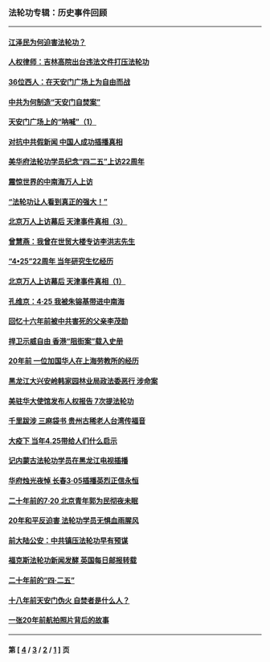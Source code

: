 ### 法轮功专辑：历史事件回顾
---
#### [江泽民为何迫害法轮功？](../../pages/nf5793/n13876324.md?03090430) 
#### [人权律师：吉林高院出台违法文件打压法轮功](../../pages/nf5793/n13825665.md?03090430) 
#### [36位西人：在天安门广场上为自由而战](../../pages/nf5793/n13390029.md?03090430) 
#### [中共为何制造“天安门自焚案”](../../pages/nf5793/n13183270.md?03090430) 
#### [天安门广场上的“呐喊”（1）](../../pages/nf5793/n13105277.md?03090430) 
#### [对抗中共假新闻 中国人成功插播真相](../../pages/nf5793/n12910618.md?03090430) 
#### [美华府法轮功学员纪念“四二五”上访22周年](../../pages/nf5793/n12904445.md?03090430) 
#### [震惊世界的中南海万人上访](../../pages/nf5793/n12903976.md?03090430) 
#### [“法轮功让人看到真正的强大！”](../../pages/nf5793/n12903195.md?03090430) 
#### [北京万人上访幕后 天津事件真相（3）](../../pages/nf5793/n12902807.md?03090430) 
#### [曾慧燕：我曾在世贸大楼专访李洪志先生](../../pages/nf5793/n12898729.md?03090430) 
#### [“4•25”22周年 当年研究生忆经历](../../pages/nf5793/n12894152.md?03090430) 
#### [北京万人上访幕后 天津事件真相（1）](../../pages/nf5793/n12885174.md?03090430) 
#### [孔维京：4·25 我被朱镕基带进中南海](../../pages/nf5793/n12864987.md?03090430) 
#### [回忆十六年前被中共害死的父亲李茂勋](../../pages/nf5793/n12880270.md?03090430) 
#### [捍卫示威自由 香港“阻街案”载入史册](../../pages/nf5793/n12811245.md?03090430) 
#### [20年前 一位加国华人在上海劳教所的经历](../../pages/nf5793/n12707932.md?03090430) 
#### [黑龙江大兴安岭韩家园林业局政法委恶行 涉命案](../../pages/nf5793/n12622815.md?03090430) 
#### [美驻华大使馆发布人权报告 7次提法轮功](../../pages/nf5793/n12520541.md?03090430) 
#### [千里跋涉 三麻袋书 贵州古稀老人台湾传福音](../../pages/nf5793/n12198750.md?03090430) 
#### [大疫下 当年4.25带给人们什么启示](../../pages/nf5793/n12058565.md?03090430) 
#### [记内蒙古法轮功学员在黑龙江电视插播](../../pages/nf5793/n11699194.md?03090430) 
#### [华府烛光夜悼 长春3·05插播英烈正信永恒](../../pages/nf5793/n11397432.md?03090430) 
#### [二十年前的7·20 北京青年郭为民彻夜未眠](../../pages/nf5793/n11354195.md?03090430) 
#### [20年和平反迫害 法轮功学员无惧血雨腥风](../../pages/nf5793/n11348279.md?03090430) 
#### [前大陆公安：中共镇压法轮功早有预谋](../../pages/nf5793/n11352168.md?03090430) 
#### [福克斯法轮功新闻发酵  英国每日邮报转载](../../pages/nf5793/n11285952.md?03090430) 
#### [二十年前的“四·二五”](../../pages/nf5793/n11207639.md?03090430) 
#### [十八年前天安门伪火 自焚者是什么人？](../../pages/nf5793/n10996556.md?03090430) 
#### [一张20年前航拍照片背后的故事](../../pages/nf5793/n10693797.md?03090430) 

---
#### 第 [ [4](./4.md?03090430) / [3](./3.md?03090430) / [2](./2.md?03090430) / [1](./1.md?03090430) ] 页
